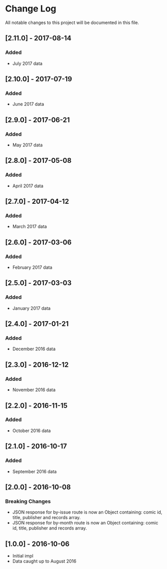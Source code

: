 # Change Log

All notable changes to this project will be documented in this file.

## [2.11.0] - 2017-08-14

### Added

- July 2017 data

## [2.10.0] - 2017-07-19

### Added

- June 2017 data

## [2.9.0] - 2017-06-21

### Added

- May 2017 data

## [2.8.0] - 2017-05-08

### Added

- April 2017 data

## [2.7.0] - 2017-04-12

### Added

- March 2017 data

## [2.6.0] - 2017-03-06

### Added

- February 2017 data

## [2.5.0] - 2017-03-03

### Added

- January 2017 data

## [2.4.0] - 2017-01-21

### Added

- December 2016 data

## [2.3.0] - 2016-12-12

### Added

- November 2016 data

## [2.2.0] - 2016-11-15

### Added

- October 2016 data

## [2.1.0] - 2016-10-17

### Added

- September 2016 data

## [2.0.0] - 2016-10-08

### Breaking Changes

- JSON response for by-issue route is now an Object containing: comic id, title, publisher and records array.
- JSON response for by-month route is now an Object containing: comic id, title, publisher and records array.

## [1.0.0] - 2016-10-06

- Initial impl
- Data caught up to August 2016

